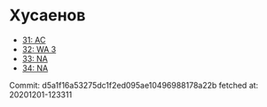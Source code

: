 # Хусаенов
- [31: AC](31.md)
- [32: WA 3](32.md)
- [33: NA](33.md)
- [34: NA](34.md)

Commit: d5a1f16a53275dc1f2ed095ae10496988178a22b
 fetched at: 20201201-123311
